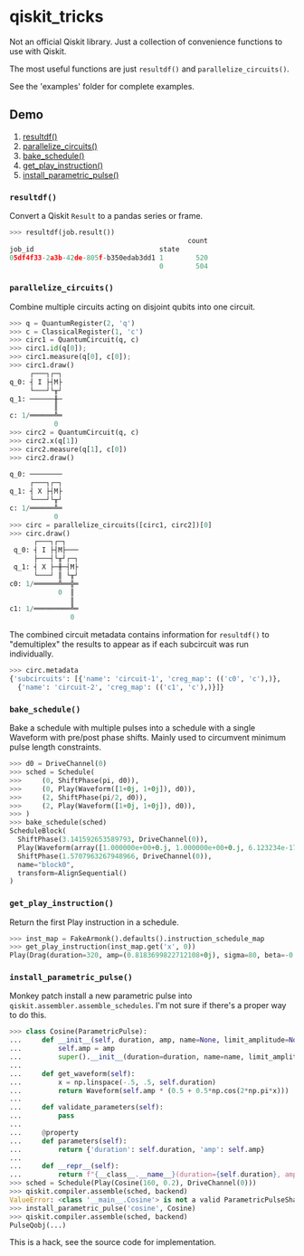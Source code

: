 # qiskit_tricks

Not an official Qiskit library. Just a collection of convenience functions to use with Qiskit.

The most useful functions are just `resultdf()` and `parallelize_circuits()`.

See the 'examples' folder for complete examples.

## Demo
1. [resultdf()](#resultdf)
2. [parallelize_circuits()](#parallelize_circuits)
3. [bake_schedule()](#bake_schedule)
4. [get_play_instruction()](#get_play_instruction)
5. [install_parametric_pulse()](#install_parametric_pulse)

### `resultdf()`
Convert a Qiskit `Result` to a pandas series or frame.
```python
>>> resultdf(job.result())
                                            count
job_id                               state       
05df4f33-2a3b-42de-805f-b350edab3dd1 1        520
                                     0        504
```

### `parallelize_circuits()`
Combine multiple circuits acting on disjoint qubits into one circuit.
```python
>>> q = QuantumRegister(2, 'q')
>>> c = ClassicalRegister(1, 'c')
>>> circ1 = QuantumCircuit(q, c)
>>> circ1.id(q[0]);
>>> circ1.measure(q[0], c[0]);
>>> circ1.draw()
     ┌───┐┌─┐
q_0: ┤ I ├┤M├
     └───┘└╥┘
q_1: ──────╫─
           ║ 
c: 1/══════╩═
           0
>>> circ2 = QuantumCircuit(q, c)
>>> circ2.x(q[1])
>>> circ2.measure(q[1], c[0])
>>> circ2.draw()
            
q_0: ────────
     ┌───┐┌─┐
q_1: ┤ X ├┤M├
     └───┘└╥┘
c: 1/══════╩═
           0
>>> circ = parallelize_circuits([circ1, circ2])[0]
>>> circ.draw()
      ┌───┐┌─┐   
 q_0: ┤ I ├┤M├───
      ├───┤└╥┘┌─┐
 q_1: ┤ X ├─╫─┤M├
      └───┘ ║ └╥┘
c0: 1/══════╩══╬═
            0  ║ 
               ║ 
c1: 1/═════════╩═
               0 
```
The combined circuit metadata contains information for `resultdf()` to "demultiplex" the results to appear as if each subcircuit was run individually.
```python
>>> circ.metadata
{'subcircuits': [{'name': 'circuit-1', 'creg_map': (('c0', 'c'),)},
  {'name': 'circuit-2', 'creg_map': (('c1', 'c'),)}]}
```

### `bake_schedule()`
Bake a schedule with multiple pulses into a schedule with a single Waveform with pre/post phase shifts. Mainly used to circumvent minimum pulse length constraints.
```python
>>> d0 = DriveChannel(0)
>>> sched = Schedule(
>>>     (0, ShiftPhase(pi, d0)),
>>>     (0, Play(Waveform([1+0j, 1+0j]), d0)),
>>>     (2, ShiftPhase(pi/2, d0)),
>>>     (2, Play(Waveform([1+0j, 1+0j]), d0)),
>>> )
>>> bake_schedule(sched)
ScheduleBlock(
  ShiftPhase(3.141592653589793, DriveChannel(0)),
  Play(Waveform(array([1.000000e+00+0.j, 1.000000e+00+0.j, 6.123234e-17+1.j, 6.123234e-17+1.j])), DriveChannel(0)),
  ShiftPhase(1.5707963267948966, DriveChannel(0)),
  name="block0",
  transform=AlignSequential()
)
```

### `get_play_instruction()`
Return the first Play instruction in a schedule.
```python
>>> inst_map = FakeArmonk().defaults().instruction_schedule_map
>>> get_play_instruction(inst_map.get('x', 0))
Play(Drag(duration=320, amp=(0.8183699822712108+0j), sigma=80, beta=-0.6793150565689698, name='drag_f7ce'), DriveChannel(0), name='drag_f7ce')
```

### `install_parametric_pulse()`
Monkey patch install a new parametric pulse into `qiskit.assembler.assemble_schedules`. I'm not sure if there's a proper way to do this.
```python
>>> class Cosine(ParametricPulse):
...     def __init__(self, duration, amp, name=None, limit_amplitude=None):
...         self.amp = amp
...         super().__init__(duration=duration, name=name, limit_amplitude=limit_amplitude)
...
...     def get_waveform(self):
...         x = np.linspace(-.5, .5, self.duration)
...         return Waveform(self.amp * (0.5 + 0.5*np.cos(2*np.pi*x)))
...
...     def validate_parameters(self):
...         pass
...
...     @property
...     def parameters(self):
...         return {'duration': self.duration, 'amp': self.amp}
...
...     def __repr__(self):
...         return f"{__class__.__name__}(duration={self.duration}, amp={self.amp})"
>>> sched = Schedule(Play(Cosine(160, 0.2), DriveChannel(0)))
>>> qiskit.compiler.assemble(sched, backend)
ValueError: <class '__main__.Cosine'> is not a valid ParametricPulseShapes
>>> install_parametric_pulse('cosine', Cosine)
>>> qiskit.compiler.assemble(sched, backend)
PulseQobj(...)
```
This is a hack, see the source code for implementation.
